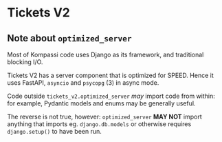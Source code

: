 # Tickets V2

## Note about `optimized_server`

Most of Kompassi code uses Django as its framework, and traditional blocking I/O.

Tickets V2 has a server component that is optimized for SPEED. Hence it uses FastAPI, `asyncio` and `psycopg` (3) in async mode.

Code outside `tickets_v2.optimized_server` _may_ import code from within: for example, Pydantic models and enums may be generally useful.

The reverse is not true, however: `optimized_server` **MAY NOT** import anything that imports eg. `django.db.models` or otherwise requires `django.setup()` to have been run.
